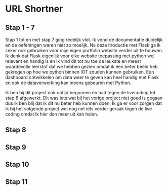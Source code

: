 # URL Shortner

## Stap 1 - 7
Stap 1 tot en met stap 7 ging redelijk vlot. Ik vond de documentatie duidelijk en de oefeningen waren niet zo moelijk. 
Na deze itroductie met Flask ga ik zeker ook gebruiken voor mijn eigen portfolio website verder uit te bouwen. Ik denk dat 
Flask eigenlijk voor elke website toepassing met python wel relevant en handig is en ik vind dit tot nu toe de leukste en 
meest waardevolle leerstof dat we hebben gezien omdat ik een beter beeld heb gekregen op hoe we python binnen IOT zouden kunnen gebruiken. 
Een dashboard ontwikkelen om data weer te geven kan heel handig met Flask en ook de dataverwerking kan ineens gebeuren met Python.

Ik ben bij dit project ook optijd begonnen en had tegen de livecoding tot stap 8 afgewerkt. Dit was iets wat bij het vorige project niet goed is gegaan dus ik ben blij dat ik dit nu beter heb kunnen doen.
Ik ga er voor zorgen dat ik bij het volgende project wel nog net iets verder geraak tegen de live coding omdat ik hier dan meer uit kan halen.
## Stap 8 


## Stap 9 
## Stap 10 
## Stap 11 